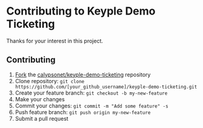 # Contributing to Keyple Demo Ticketing

Thanks for your interest in this project.

## Contributing

1. [Fork](https://help.github.com/articles/fork-a-repo/) the [calypsonet/keyple-demo-ticketing](https://github.com/calypsonet/keyple-demo-ticketing) repository
2. Clone repository: `git clone https://github.com/[your_github_username]/keyple-demo-ticketing.git`
3. Create your feature branch: `git checkout -b my-new-feature`
4. Make your changes
5. Commit your changes: `git commit -m "Add some feature" -s`
6. Push feature branch: `git push origin my-new-feature`
7. Submit a pull request
